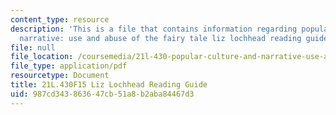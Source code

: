 ```yaml
---
content_type: resource
description: 'This is a file that contains information regarding popular culture and
  narrative: use and abuse of the fairy tale liz lochhead reading guide.'
file: null
file_location: /coursemedia/21l-430-popular-culture-and-narrative-use-and-abuse-of-the-fairy-tale-fall-2015/987cd343863647cb51a8b2aba84467d3_MIT21L_430F15_LizLoch.pdf
file_type: application/pdf
resourcetype: Document
title: 21L.430F15 Liz Lochhead Reading Guide
uid: 987cd343-8636-47cb-51a8-b2aba84467d3
---
```


